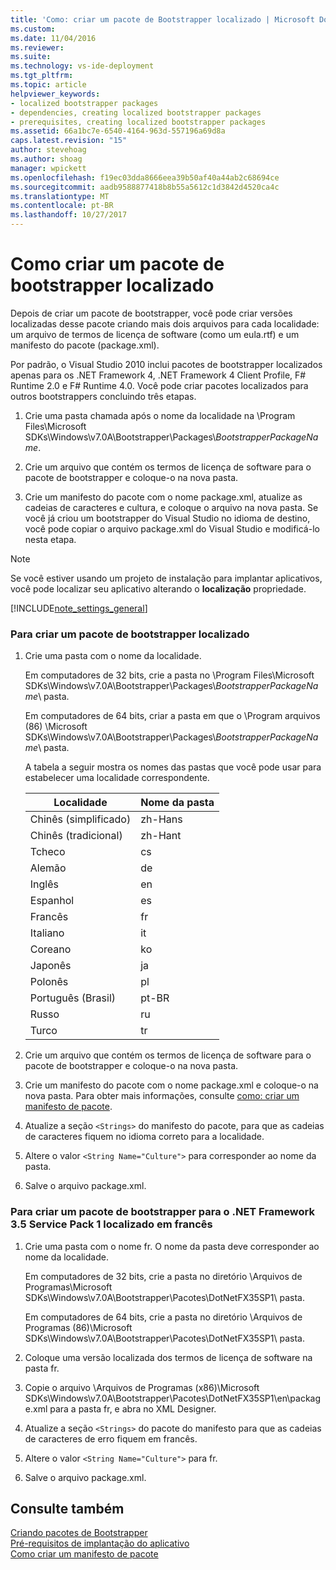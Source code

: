 ```yaml
---
title: 'Como: criar um pacote de Bootstrapper localizado | Microsoft Docs'
ms.custom: 
ms.date: 11/04/2016
ms.reviewer: 
ms.suite: 
ms.technology: vs-ide-deployment
ms.tgt_pltfrm: 
ms.topic: article
helpviewer_keywords:
- localized bootstrapper packages
- dependencies, creating localized bootstrapper packages
- prerequisites, creating localized bootstrapper packages
ms.assetid: 66a1bc7e-6540-4164-963d-557196a69d8a
caps.latest.revision: "15"
author: stevehoag
ms.author: shoag
manager: wpickett
ms.openlocfilehash: f19ec03dda8666eea39b50af40a44ab2c68694ce
ms.sourcegitcommit: aadb9588877418b8b55a5612c1d3842d4520ca4c
ms.translationtype: MT
ms.contentlocale: pt-BR
ms.lasthandoff: 10/27/2017
---
```

# <a name="how-to-create-a-localized-bootstrapper-package"></a>Como criar um pacote de bootstrapper localizado
Depois de criar um pacote de bootstrapper, você pode criar versões localizadas desse pacote criando mais dois arquivos para cada localidade: um arquivo de termos de licença de software (como um eula.rtf) e um manifesto do pacote (package.xml).  
  
 Por padrão, o Visual Studio 2010 inclui pacotes de bootstrapper localizados apenas para os .NET Framework 4, .NET Framework 4 Client Profile, F# Runtime 2.0 e F# Runtime 4.0. Você pode criar pacotes localizados para outros bootstrappers concluindo três etapas.  
  
1.  Crie uma pasta chamada após o nome da localidade na \Program Files\Microsoft SDKs\Windows\v7.0A\Bootstrapper\Packages\\*BootstrapperPackageName*.  
  
2.  Crie um arquivo que contém os termos de licença de software para o pacote de bootstrapper e coloque-o na nova pasta.  
  
3.  Crie um manifesto do pacote com o nome package.xml, atualize as cadeias de caracteres e cultura, e coloque o arquivo na nova pasta. Se você já criou um bootstrapper do Visual Studio no idioma de destino, você pode copiar o arquivo package.xml do Visual Studio e modificá-lo nesta etapa.  
  
> [!NOTE]
>  Se você estiver usando um projeto de instalação para implantar aplicativos, você pode localizar seu aplicativo alterando o **localização** propriedade.  
  
 [!INCLUDE[note_settings_general](../data-tools/includes/note_settings_general_md.md)]  
  
### <a name="to-create-a-localized-bootstrapper-package"></a>Para criar um pacote de bootstrapper localizado  
  
1.  Crie uma pasta com o nome da localidade.  
  
     Em computadores de 32 bits, crie a pasta no \Program Files\Microsoft SDKs\Windows\v7.0A\Bootstrapper\Packages\\*BootstrapperPackageName*\ pasta.  
  
     Em computadores de 64 bits, criar a pasta em que o \Program arquivos (86) \Microsoft SDKs\Windows\v7.0A\Bootstrapper\Packages\\*BootstrapperPackageName*\ pasta.  
  
     A tabela a seguir mostra os nomes das pastas que você pode usar para estabelecer uma localidade correspondente.  
  
    |Localidade|Nome da pasta|  
    |------------|-----------------|  
    |Chinês (simplificado)|zh-Hans|  
    |Chinês (tradicional)|zh-Hant|  
    |Tcheco|cs|  
    |Alemão|de|  
    |Inglês|en|  
    |Espanhol|es|  
    |Francês|fr|  
    |Italiano|it|  
    |Coreano|ko|  
    |Japonês|ja|  
    |Polonês|pl|  
    |Português (Brasil)|pt-BR|  
    |Russo|ru|  
    |Turco|tr|  
  
2.  Crie um arquivo que contém os termos de licença de software para o pacote de bootstrapper e coloque-o na nova pasta.  
  
3.  Crie um manifesto do pacote com o nome package.xml e coloque-o na nova pasta. Para obter mais informações, consulte [como: criar um manifesto de pacote](../deployment/how-to-create-a-package-manifest.md).  
  
4.  Atualize a seção `<Strings>` do manifesto do pacote, para que as cadeias de caracteres fiquem no idioma correto para a localidade.  
  
5.  Altere o valor `<String Name="Culture">` para corresponder ao nome da pasta.  
  
6.  Salve o arquivo package.xml.  
  
### <a name="to-create-a-bootstrapper-package-for-net-framework-35-service-pack-1-localized-in-french"></a>Para criar um pacote de bootstrapper para o .NET Framework 3.5 Service Pack 1 localizado em francês  
  
1.  Crie uma pasta com o nome fr. O nome da pasta deve corresponder ao nome da localidade.  
  
     Em computadores de 32 bits, crie a pasta no diretório \Arquivos de Programas\Microsoft SDKs\Windows\v7.0A\Bootstrapper\Pacotes\DotNetFX35SP1\ pasta.  
  
     Em computadores de 64 bits, crie a pasta no diretório \Arquivos de Programas (86)\Microsoft SDKs\Windows\v7.0A\Bootstrapper\Pacotes\DotNetFX35SP1\ pasta.  
  
2.  Coloque uma versão localizada dos termos de licença de software na pasta fr.  
  
3.  Copie o arquivo \Arquivos de Programas (x86)\Microsoft SDKs\Windows\v7.0A\Bootstrapper\Pacotes\DotNetFX35SP1\en\package.xml para a pasta fr, e abra no XML Designer.  
  
4.  Atualize a seção `<Strings>` do pacote do manifesto para que as cadeias de caracteres de erro fiquem em francês.  
  
5.  Altere o valor `<String Name="Culture">` para fr.  
  
6.  Salve o arquivo package.xml.  
  
## <a name="see-also"></a>Consulte também  
 [Criando pacotes de Bootstrapper](../deployment/creating-bootstrapper-packages.md)   
 [Pré-requisitos de implantação do aplicativo](../deployment/application-deployment-prerequisites.md)   
 [Como criar um manifesto de pacote](../deployment/how-to-create-a-package-manifest.md)
